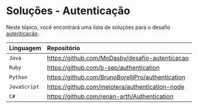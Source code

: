 # Soluções - Autenticação

Neste tópico, você encontrará uma lista de soluções para o desafio [autenticação](PROBLEM.md).

| Linguagem    | Repositório                                       |
|:-------------|:--------------------------------------------------|
| `Java`       | https://github.com/MoDasby/desafio-autenticacao   |
| `Ruby`       | https://github.com/b-sep/authentication           |
| `Python`     | https://github.com/BrunoBorelliPro/authentication |
| `JavaScript` | https://github.com/meiotera/authentication-node   |
| `C#`         | https://github.com/renan-arth/Authentication	   |